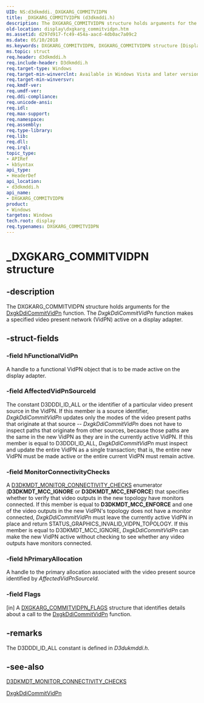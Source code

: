 ```yaml
---
UID: NS:d3dkmddi._DXGKARG_COMMITVIDPN
title: _DXGKARG_COMMITVIDPN (d3dkmddi.h)
description: The DXGKARG_COMMITVIDPN structure holds arguments for the DxgkDdiCommitVidPn function. The DxgkDdiCommitVidPn function makes a specified video present network (VidPN) active on a display adapter.
old-location: display\dxgkarg_commitvidpn.htm
ms.assetid: d297d917-fc49-454a-aacd-4db0ac7a09c2
ms.date: 05/10/2018
ms.keywords: DXGKARG_COMMITVIDPN, DXGKARG_COMMITVIDPN structure [Display Devices], DmStructs_c5fd5803-c93b-4000-94b3-3adcb37dd6c1.xml, _DXGKARG_COMMITVIDPN, d3dkmddi/DXGKARG_COMMITVIDPN, display.dxgkarg_commitvidpn
ms.topic: struct
req.header: d3dkmddi.h
req.include-header: D3dkmddi.h
req.target-type: Windows
req.target-min-winverclnt: Available in Windows Vista and later versions of the Windows operating systems.
req.target-min-winversvr: 
req.kmdf-ver: 
req.umdf-ver: 
req.ddi-compliance: 
req.unicode-ansi: 
req.idl: 
req.max-support: 
req.namespace: 
req.assembly: 
req.type-library: 
req.lib: 
req.dll: 
req.irql: 
topic_type:
- APIRef
- kbSyntax
api_type:
- HeaderDef
api_location:
- d3dkmddi.h
api_name:
- DXGKARG_COMMITVIDPN
product:
- Windows
targetos: Windows
tech.root: display
req.typenames: DXGKARG_COMMITVIDPN
---
```


# _DXGKARG_COMMITVIDPN structure


## -description


The DXGKARG_COMMITVIDPN structure holds arguments for the <a href="https://docs.microsoft.com/windows-hardware/drivers/ddi/content/d3dkmddi/nc-d3dkmddi-dxgkddi_commitvidpn">DxgkDdiCommitVidPn</a> function. The <i>DxgkDdiCommitVidPn</i> function makes a specified video present network (VidPN) active on a display adapter.


## -struct-fields




### -field hFunctionalVidPn

A handle to a functional VidPN object that is to be made active on the display adapter.


### -field AffectedVidPnSourceId

The constant D3DDDI_ID_ALL or the identifier of a particular video present source in the VidPN. If this member is a source identifier, <i>DxgkDdiCommitVidPn</i> updates only the modes of the video present paths that originate at that source -- <i>DxgkDdiCommitVidPn</i> does not have to inspect paths that originate from other sources, because those paths are the same in the new VidPN as they are in the currently active VidPN.  If this member is equal to D3DDDI_ID_ALL, <i>DxgkDdiCommitVidPn</i> must inspect and update the entire VidPN as a single transaction; that is, the entire new VidPN must be made active or the entire current VidPN must remain active.


### -field MonitorConnectivityChecks

A <a href="https://docs.microsoft.com/windows-hardware/drivers/ddi/content/d3dkmdt/ne-d3dkmdt-_d3dkmdt_monitor_connectivity_checks">D3DKMDT_MONITOR_CONNECTIVITY_CHECKS</a> enumerator (<b>D3DKMDT_MCC_IGNORE</b> or <b>D3DKMDT_MCC_ENFORCE</b>) that specifies whether to verify that video outputs in the new topology have monitors connected. If this member is equal to <b>D3DKMDT_MCC_ENFORCE</b> and one of the video outputs in the new VidPN's topology does not have a monitor connected, <i>DxgkDdiCommitVidPn</i> must leave the currently active VidPN in place and return STATUS_GRAPHICS_INVALID_VIDPN_TOPOLOGY. If this member is equal to D3DKMDT_MCC_IGNORE, <i>DxgkDdiCommitVidPn</i> can make the new VidPN active without checking to see whether any video outputs have monitors connected.


### -field hPrimaryAllocation

A handle to the primary allocation associated with the video present source identified by <i>AffectedVidPnSourceId</i>.


### -field Flags

[in] A <a href="https://docs.microsoft.com/windows-hardware/drivers/ddi/content/d3dkmddi/ns-d3dkmddi-_dxgkarg_commitvidpn_flags">DXGKARG_COMMITVIDPN_FLAGS</a> structure that identifies details about a call to the <a href="https://docs.microsoft.com/windows-hardware/drivers/ddi/content/d3dkmddi/nc-d3dkmddi-dxgkddi_commitvidpn">DxgkDdiCommitVidPn</a> function.


## -remarks



The D3DDDI_ID_ALL constant is defined in <i>D3dukmddi.h</i>.




## -see-also




<a href="https://docs.microsoft.com/windows-hardware/drivers/ddi/content/d3dkmdt/ne-d3dkmdt-_d3dkmdt_monitor_connectivity_checks">D3DKMDT_MONITOR_CONNECTIVITY_CHECKS</a>



<a href="https://docs.microsoft.com/windows-hardware/drivers/ddi/content/d3dkmddi/nc-d3dkmddi-dxgkddi_commitvidpn">DxgkDdiCommitVidPn</a>
 

 

